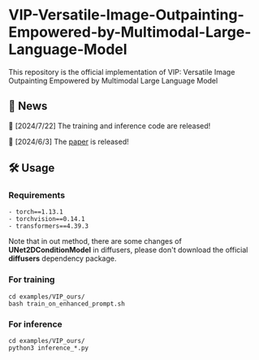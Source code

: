 # VIP-Versatile-Image-Outpainting-Empowered-by-Multimodal-Large-Language-Model
This repository is the official implementation of VIP: Versatile Image Outpainting Empowered by Multimodal Large Language Model
## 📜 News
🚀 [2024/7/22] The training and inference code are released!

🚀 [2024/6/3] The [paper](https://arxiv.org/abs/2406.01059) is released!

## 🛠️ Usage
### Requirements
```shell
- torch==1.13.1
- torchvision==0.14.1
- transformers==4.39.3
```
Note that in out method, there are some changes of **UNet2DConditionModel** in diffusers, please don't download the official **diffusers** dependency package.

### For training
```shell
cd examples/VIP_ours/
bash train_on_enhanced_prompt.sh
```
### For inference
```shell
cd examples/VIP_ours/
python3 inference_*.py
```

